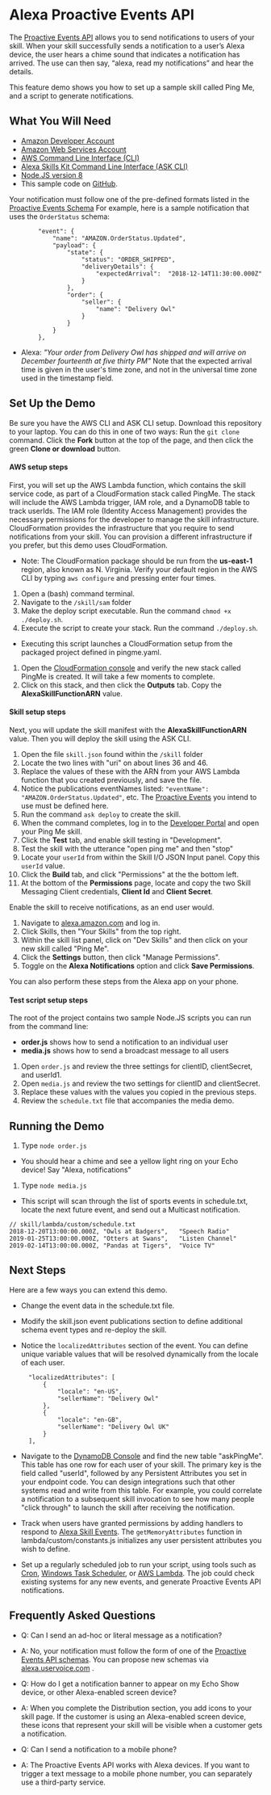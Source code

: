 # Alexa Proactive Events API

The [Proactive Events API](https://developer.amazon.com/docs/smapi/proactive-events-api.html) allows you to send notifications to users of your skill. When your skill successfully sends a notification to a user’s Alexa device, the user hears a chime sound that indicates a notification has arrived. The use can then say, “alexa, read my notifications” and hear the details.

This feature demo shows you how to set up a sample skill called Ping Me, and a script to generate notifications.

## What You Will Need
*  [Amazon Developer Account](http://developer.amazon.com/alexa)
*  [Amazon Web Services Account](http://aws.amazon.com/)
*  [AWS Command Line Interface \(CLI\)](https://docs.aws.amazon.com/cli/latest/userguide/cli-chap-install.html)
*  [Alexa Skills Kit Command Line Interface \(ASK CLI\)](https://developer.amazon.com/docs/smapi/quick-start-alexa-skills-kit-command-line-interface.html)
*  [Node.JS version 8](https://nodejs.org/)
*  This sample code on [GitHub](https://github.com/alexa/alexa-cookbook/tree/master/feature-demos/skill-demo-proactive-events/).

Your notification must follow one of the pre-defined formats listed in the [Proactive Events Schema](https://developer.amazon.com/docs/smapi/schemas-for-proactive-events.html)
For example, here is a sample notification that uses the `OrderStatus` schema:
```
        "event": {
            "name": "AMAZON.OrderStatus.Updated",
            "payload": {
                "state": {
                    "status": "ORDER_SHIPPED",
                    "deliveryDetails": {
                        "expectedArrival":  "2018-12-14T11:30:00.000Z"
                    }
                },
                "order": {
                    "seller": {
                        "name": "Delivery Owl"
                    }
                }
            }
        },
```

 * Alexa:  *"Your order from Delivery Owl has shipped and will arrive on December fourteenth at five thirty PM"*
Note that the expected arrival time is given in the user's time zone, and not in the universal time zone used in the timestamp field. 

## Set Up the Demo
Be sure you have the AWS CLI and ASK CLI setup.
Download this repository to your laptop. You can do this in one of two ways:
Run the ```git clone``` command.
Click the **Fork** button at the top of the page, and then click the green **Clone or download** button.

#### AWS setup steps
First, you will set up the AWS Lambda function, which contains the skill service code, as part of a CloudFormation stack called PingMe.
The stack will include the AWS Lambda trigger, IAM role, and a DynamoDB table to track userIds. The IAM role (Identity Access Management) provides the necessary permissions for the developer to manage the skill infrastructure. CloudFormation provides the infrastructure that you require to send notifications from your skill. You can provision a different infrastructure if you prefer, but this demo uses CloudFormation. 

 * Note: The CloudFormation package should be run from the **us-east-1** region, also known as N. Virginia.  Verify your default region in the AWS CLI by typing ```aws configure``` and pressing enter four times.

1. Open a (bash) command terminal.
1. Navigate to the ```/skill/sam``` folder
1. Make the deploy script executable. Run the command ```chmod +x ./deploy.sh```.
1. Execute the script to create your stack. Run the command  ```./deploy.sh```.
 * Executing this script launches a CloudFormation setup from the packaged project defined in pingme.yaml.
1. Open the [CloudFormation console](https://console.aws.amazon.com/cloudformation/home?region=us-east-1#/stacks) and verify the new stack called PingMe is created. It will take a few moments to complete.
1. Click on this stack, and then click the **Outputs** tab.  Copy the **AlexaSkillFunctionARN** value. 

#### Skill setup steps
Next, you will update the skill manifest with the **AlexaSkillFunctionARN** value. Then you will deploy the skill using the ASK CLI.

1. Open the file ```skill.json``` found within the ```/skill``` folder
1. Locate the two lines with "uri" on about lines 36 and 46.
1. Replace the values of these with the ARN from your AWS Lambda function that you created previously, and save the file.
1. Notice the publications eventNames listed: ```"eventName": "AMAZON.OrderStatus.Updated"```, etc.  The [Proactive Events](https://developer.amazon.com/docs/smapi/schemas-for-proactive-events.html) you intend to use must be defined here.
1. Run the command ```ask deploy``` to create the skill.
1. When the command completes, log in to the [Developer Portal](https://developer.amazon.com/alexa/console/ask) and open your Ping Me skill.
1. Click the **Test** tab, and enable skill testing in "Development".
1. Test the skill with the utterance "open ping me" and then "stop"
1. Locate your ```userId``` from within the Skill I/O JSON Input panel. Copy this ```userId``` value.
1. Click the **Build** tab, and click "Permissions" at the the bottom left.
1. At the bottom of the **Permissions** page, locate and copy the two Skill Messaging Client credentials, **Client Id** and **Client Secret**.

Enable the skill to receive notifications, as an end user would.
1. Navigate to [alexa.amazon.com](https://alexa.amazon.com) and log in.
1. Click Skills, then "Your Skills" from the top right.
1. Within the skill list panel, click on "Dev Skills" and then click on your new skill called "Ping Me".
1. Click the **Settings** button, then click "Manage Permissions".
1. Toggle on the **Alexa Notifications** option and click **Save Permissions**.

You can also perform these steps from the Alexa app on your phone.

#### Test script setup steps
The root of the project contains two sample Node.JS scripts you can run from the command line:
* **order.js** shows how to send a notification to an individual user
* **media.js** shows how to send a broadcast message to all users

1. Open ```order.js``` and review the three settings for clientID, clientSecret, and userId1.
1. Open ```media.js``` and review the two settings for clientID and clientSecret.
1. Replace these values with the values you copied in the previous steps.
1. Review the ```schedule.txt``` file that accompanies the media demo.


## Running the Demo
1. Type ```node order.js```
 * You should hear a chime and see a yellow light ring on your Echo device! Say "Alexa, notifications"

1. Type ```node media.js```
 * This script will scan through the list of sports events in schedule.txt, locate the next future event, and send out a Multicast notification.

```
// skill/lambda/custom/schedule.txt
2018-12-20T13:00:00.000Z, "Owls at Badgers",   "Speech Radio"
2019-01-25T13:00:00.000Z, "Otters at Swans",   "Listen Channel"
2019-02-14T13:00:00.000Z, "Pandas at Tigers",  "Voice TV"
```

## Next Steps
Here are a few ways you can extend this demo.

* Change the event data in the schedule.txt file. 
* Modify the skill.json event publications section to define additional schema event types and re-deploy the skill.
* Notice the `localizedAttributes` section of the event. You can define unique variable values that will be resolved dynamically from the locale of each user.

        "localizedAttributes": [
            {
                "locale": "en-US",
                "sellerName": "Delivery Owl"
            },
            {
                "locale": "en-GB",
                "sellerName": "Delivery Owl UK"
            }
        ],

* Navigate to the [DynamoDB Console](https://console.aws.amazon.com/dynamodb/home?#tables:) and find the new table "askPingMe".
This table has one row for each user of your skill.  The primary key is the field called "userId", followed by any Persistent Attributes you set in your endpoint code. 
You can design integrations such that other systems read and write from this table.  For example, you could correlate a notification to a subsequent skill invocation to see how many people "click through" to launch the skill after receiving the notification.

* Track when users have granted permissions by adding handlers to respond to [Alexa Skill Events](https://developer.amazon.com/docs/smapi/skill-events-in-alexa-skills.html).
The `getMemoryAttributes` function in lambda/custom/constants.js initializes any user persistent attributes you wish to define.

* Set up a regularly scheduled job to run your script, using tools such as
[Cron](https://en.wikipedia.org/wiki/Cron),
[Windows Task Scheduler](https://en.wikipedia.org/wiki/Windows_Task_Scheduler),
or [AWS Lambda](https://docs.aws.amazon.com/lambda/latest/dg/with-scheduled-events.html).
The job could check existing systems for any new events, and generate Proactive Events API notifications.


## Frequently Asked Questions

 * Q: Can I send an ad-hoc or literal message as a notification?
 * A: No, your notification must follow the form of one of the [Proactive Events API schemas](https://developer.amazon.com/docs/smapi/schemas-for-proactive-events.html). You can propose new schemas via [alexa.uservoice.com](https://alexa.uservoice.com) .

 * Q: How do I get a notification banner to appear on my Echo Show device, or other Alexa-enabled screen device?
 * A: When you complete the Distribution section, you add icons to your skill page. 
If the customer is using an Alexa-enabled screen device, these icons that represent your skill will be visible when a customer gets a notification. 

 * Q: Can I send a notification to a mobile phone?
 * A: The Proactive Events API works with Alexa devices. If you want to trigger a text message to a mobile phone number, you can separately use a third-party service. 
